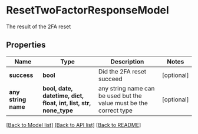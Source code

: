 # ResetTwoFactorResponseModel

The result of the 2FA reset

## Properties
Name | Type | Description | Notes
------------ | ------------- | ------------- | -------------
**success** | **bool** | Did the 2FA reset succeed | [optional] 
**any string name** | **bool, date, datetime, dict, float, int, list, str, none_type** | any string name can be used but the value must be the correct type | [optional]

[[Back to Model list]](../README.md#documentation-for-models) [[Back to API list]](../README.md#documentation-for-api-endpoints) [[Back to README]](../README.md)


